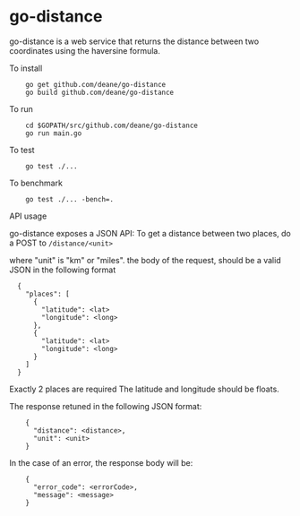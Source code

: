 go-distance
===========
go-distance is a web service that returns the distance between two coordinates
using the haversine formula.

To install
```
	go get github.com/deane/go-distance
	go build github.com/deane/go-distance
```
To run
```
	cd $GOPATH/src/github.com/deane/go-distance
	go run main.go
```
To test
```
	go test ./...
```
To benchmark
```
	go test ./... -bench=.
```
API usage

go-distance exposes a JSON API:
To get a distance between two places, do a POST to `/distance/<unit>`

where "unit" is "km" or "miles". the body of the request, should be a valid JSON
in the following format
```
  {
	"places": [
	  {
		"latitude": <lat>
		"longitude": <long>
	  },
	  {
		"latitude": <lat>
		"longitude": <long>
	  }
	]
  }
```
Exactly 2 places are required
The latitude and longitude should be floats.

The response retuned in the following JSON format:
```
	{
	  "distance": <distance>,
	  "unit": <unit>
	}
```
In the case of an error, the response body will be:
```
	{
	  "error_code": <errorCode>,
	  "message": <message>
	}
```
